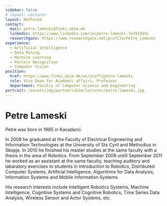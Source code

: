 ```yaml
---
sidebar: false
# layout: Lecturer
layout: NotFound
contact:
  mail: petre.lameski@finki.ukim.mk
  linkedin: https://www.linkedin.com/in/petre-lameski-7a791919/
  researchgate: https://www.researchgate.net/profile/Petre_Lameski
experience:
  - Artificial Intelligence
  - Data Mining
  - Machine Learning
  - Pattern Recognition
  - Computer Vision
position:
  href: https://www.finki.ukim.mk/en/staff/petre-lameski
  role: Vice Dean for Academic affairs, Professor
  department: Faculty of Computer Science and Engineering
portrait: /assets/img/partner/ukim/lecturer/petre-lameski.jpg
---
```


# Petre Lameski

Petre was born in 1985 in Kavadarci.

In 2008 he graduated at the Faculty of Electrical Engineering and Information Technologies at the University of Sts Cyril and Methodius in Skopje.
In 2010 he finished his master studies at the same faculty with a thesis in the area of Robotics.
From September 2008 untill September 2011 he worked as an assistant at the same faculty, teaching auditory and labaratory exercises to students in Introduction to Robotics, Distributed Computer Systems, Artificial Intelligence, Algorithms for Data Analysis, Information Systems and Mobile Information Systems.

<!-- more -->

His research interests include Intelligent Robotics Systems, Machine Intelligence, Cognitive Systems and Cognitive Robotics, Time Series Data Analysis, Wireless Sensor and Actor Systems, etc.
